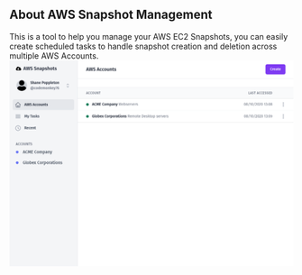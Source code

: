 ## About AWS Snapshot Management

This is a tool to help you manage your AWS EC2 Snapshots, you can easily create scheduled tasks to handle snapshot creation and deletion across multiple AWS Accounts.
![](https://raw.githubusercontent.com/codemonkey76/backup/main/screenshots/screenshot.png)
